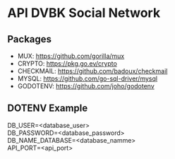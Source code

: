 # API DVBK Social Network

## Packages

- MUX: https://github.com/gorilla/mux
- CRYPTO: https://pkg.go.ev/crypto
- CHECKMAIL: https://github.com/badoux/checkmail
- MYSQL: https://github.com/go-sql-driver/mysql
- GODOTENV: https://github.com/joho/godotenv

## DOTENV Example

DB_USER=<database_user> </br>
DB_PASSWORD=<database_password> </br>
DB_NAME_DATABASE=<database_namme> </br>
API_PORT=<api_port> </br>